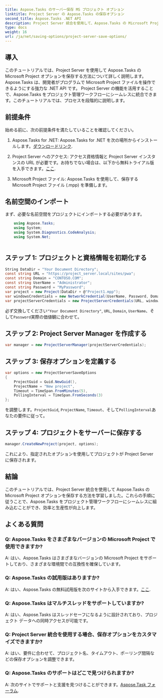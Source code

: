 ```yaml
---
title: Aspose.Tasks のサーバー保存 MS プロジェクト オプション
linktitle: Project Server の Aspose.Tasks の保存オプション
second_title: Aspose.Tasks .NET API
description: Project Server 統合を使用して、Aspose.Tasks の Microsoft Project オプションを保存する方法を学習します。プロジェクト管理ワークフローを強化します。
type: docs
weight: 16
url: /ja/net/saving-options/project-server-save-options/
---
```

## 導入
このチュートリアルでは、Project Server を使用して Aspose.Tasks の Microsoft Project オプションを保存する方法について詳しく説明します。 Aspose.Tasks は、開発者がプログラムで Microsoft Project ファイルを操作できるようにする強力な .NET API です。 Project Server の機能を活用することで、Aspose.Tasks をプロジェクト管理ワークフローにシームレスに統合できます。このチュートリアルでは、プロセスを段階的に説明します。
## 前提条件
始める前に、次の前提条件を満たしていることを確認してください。
1.  Aspose.Tasks for .NET: Aspose.Tasks for .NET を次の場所からインストールします。[ダウンロードリンク](https://releases.aspose.com/tasks/net/).
   
2. Project Server へのアクセス: アクセス資格情報と Project Server インスタンスの URL が必要です。お持ちでない場合は、以下から無料トライアル版を入手できます。[ここ](https://releases.aspose.com/).
3. Microsoft Project ファイル: Aspose.Tasks を使用して、保存する Microsoft Project ファイル (.mpp) を準備します。

## 名前空間のインポート
まず、必要な名前空間をプロジェクトにインポートする必要があります。
```csharp
    using Aspose.Tasks;
    using System;
    using System.Diagnostics.CodeAnalysis;
    using System.Net;
    
```
## ステップ 1: プロジェクトと資格情報を初期化する
```csharp
String DataDir = "Your Document Directory";
const string URL = "https://project_server.local/sites/pwa";
const string Domain = "CONTOSO.COM";
const string UserName = "Administrator";
const string Password = "MyPassword";
var project = new Project(DataDir + @"Project1.mpp");
var windowsCredentials = new NetworkCredential(UserName, Password, Domain);
var projectServerCredentials = new ProjectServerCredentials(URL, windowsCredentials);
```
必ず交換してください`"Your Document Directory"`, `URL`, `Domain`, `UserName`、そして`Password`実際の価値観に合わせて。
## ステップ 2: Project Server Manager を作成する
```csharp
var manager = new ProjectServerManager(projectServerCredentials);
```
## ステップ 3: 保存オプションを定義する
```csharp
var options = new ProjectServerSaveOptions
{
    ProjectGuid = Guid.NewGuid(),
    ProjectName = "New project",
    Timeout = TimeSpan.FromMinutes(5),
    PollingInterval = TimeSpan.FromSeconds(3)
};
```
を調整します。`ProjectGuid`, `ProjectName`, `Timeout`、そして`PollingInterval`あなたの要件に従って。
## ステップ 4: プロジェクトをサーバーに保存する
```csharp
manager.CreateNewProject(project, options);
```
これにより、指定されたオプションを使用してプロジェクトが Project Server に保存されます。

## 結論
このチュートリアルでは、Project Server 統合を使用して Aspose.Tasks の Microsoft Project オプションを保存する方法を学習しました。これらの手順に従うことで、Aspose.Tasks をプロジェクト管理ワークフローにシームレスに組み込むことができ、効率と生産性が向上します。
## よくある質問
### Q: Aspose.Tasks をさまざまなバージョンの Microsoft Project で使用できますか?
A: はい、Aspose.Tasks はさまざまなバージョンの Microsoft Project をサポートしており、さまざまな環境間での互換性を確保しています。
### Q: Aspose.Tasks の試用版はありますか?
 A: はい、Aspose.Tasks の無料試用版を次のサイトから入手できます。[ここ](https://releases.aspose.com/).
### Q: Aspose.Tasks はマルチスレッドをサポートしていますか?
A: はい、Aspose.Tasks はスレッドセーフになるように設計されており、プロジェクト データへの同時アクセスが可能です。
### Q: Project Server 統合を使用する場合、保存オプションをカスタマイズできますか?
A: はい、要件に合わせて、プロジェクト名、タイムアウト、ポーリング間隔などの保存オプションを調整できます。
### Q: Aspose.Tasks のサポートはどこで見つけられますか?
 A: 次のサイトでサポートと支援を見つけることができます。[Aspose.Task フォーラム](https://forum.aspose.com/c/tasks/15).